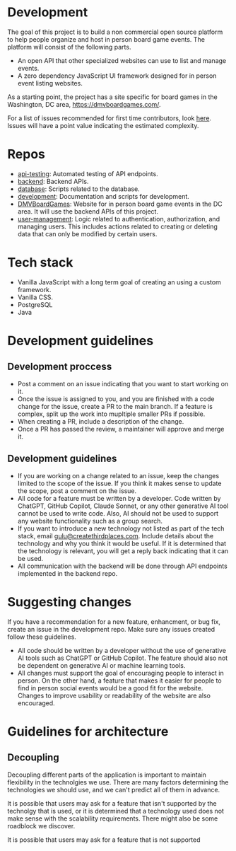 # Development


The goal of this project is to build a non commercial open source platform to help people organize and host in person board game events. The platform will consist of the following parts.
- An open API that other specialized websites can use to list and manage events.
- A zero dependency JavaScript UI framework designed for in person event listing websites.


As a starting point, the project has a site specific for board games in the Washington, DC area, https://dmvboardgames.com/.


For a list of issues recommended for first time contributors, look [here](https://github.com/Create-Third-Places/DMVBoardGames/issues?q=is%3Aissue%20state%3Aopen%20label%3A%22good%20first%20issue%22). Issues will have a point value indicating the estimated complexity.


# Repos

- [api-testing](https://github.com/Create-Third-Places/api-testing): Automated testing of API endpoints.
- [backend](https://github.com/Create-Third-Places/backend): Backend APIs.
- [database](https://github.com/Create-Third-Places/database): Scripts related to the database.
- [development](https://github.com/Create-Third-Places/development): Documentation and scripts for development.
- [DMVBoardGames](https://github.com/Create-Third-Places/DMVBoardGames): Website for in person board game events in the DC area. It will use the backend APIs of this project.
- [user-management](https://github.com/Create-Third-Places/user-management): Logic related to authentication, authorization, and managing users. This includes actions related to creating or deleting data that can only be modified by certain users.
# Tech stack
- Vanilla JavaScript with a long term goal of creating an using a custom framework.
- Vanilla CSS.
- PostgreSQL
- Java



# Development guidelines

## Development proccess
- Post a comment on an issue indicating that you want to start working on it.
- Once the issue is assigned to you, and you are finished with a code change for the issue, create a PR to the main branch. If a feature is complex, split up the work into mupltiple smaller PRs if possible.
- When creating a PR, include a description of the change.
- Once a PR has passed the review, a maintainer will approve and merge it.

## Development guidelines
- If you are working on a change related to an issue, keep the changes limited to the scope of the issue. If you think it makes sense to update the scope, post a comment on the issue.
- All code for a feature must be written by a developer. Code written by ChatGPT, GitHub Copilot, Claude Sonnet, or any other generative AI tool cannot be used to write code. Also, AI should not be used to support any website functionality such as a group search.
- If you want to introduce a new technology not listed as part of the tech stack, email gulu@createthirdplaces.com. Include details about the technology and why you think it would be useful. If it is determined that the technology is relevant, you will get a reply back indicating that it can be used.
- All communication with the backend will be done through API endpoints implemented in the backend repo.

# Suggesting changes
If you have a recommendation for a new feature, enhancment, or bug fix, create an issue in the development repo. Make sure any issues created follow these guidelines.
- All code should be written by a developer without the use of generative AI tools such as ChatGPT or GitHub Copilot. The  feature should also not be dependent on generative AI or machine learning tools.
- All changes must support the goal of encouraging people to interact in person.  On the other hand, a feature that makes it easier for people to find in person social events would be a good fit for the website. Changes to improve usability or readability of the website are also encouraged.


# Guidelines for architecture

## Decoupling
Decoupling different parts of the application is important to maintain flexibility in the technolgies we use. There are many factors determining the technologies we should use, and we can't predict all of them in advance. 

It is possible that users may ask for a feature that isn't supported by the technolgy that is used, or it is determined that a technology used does not make sense with the scalability requirements. There might also be some roadblock we discover.

It is possible that users may ask for a feature that is not supported 
